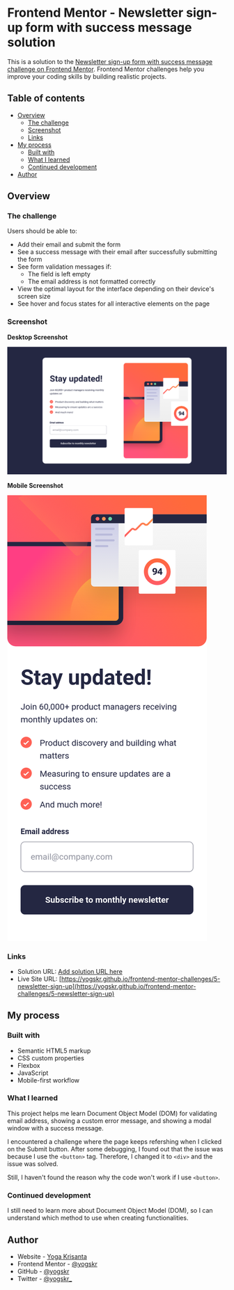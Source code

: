 # Frontend Mentor - Newsletter sign-up form with success message solution

This is a solution to the [Newsletter sign-up form with success message challenge on Frontend Mentor](https://www.frontendmentor.io/challenges/newsletter-signup-form-with-success-message-3FC1AZbNrv). Frontend Mentor challenges help you improve your coding skills by building realistic projects.

## Table of contents

- [Overview](#overview)
  - [The challenge](#the-challenge)
  - [Screenshot](#screenshot)
  - [Links](#links)
- [My process](#my-process)
  - [Built with](#built-with)
  - [What I learned](#what-i-learned)
  - [Continued development](#continued-development)
- [Author](#author)

## Overview

### The challenge

Users should be able to:

- Add their email and submit the form
- See a success message with their email after successfully submitting the form
- See form validation messages if:
  - The field is left empty
  - The email address is not formatted correctly
- View the optimal layout for the interface depending on their device's screen size
- See hover and focus states for all interactive elements on the page

### Screenshot

**Desktop Screenshot**

![Desktop Screenshot](./assets/images/desktop-screenshot.png)

**Mobile Screenshot**

![Mobile Screenshot](./assets/images/mobile-screenshot.png)

### Links

- Solution URL: [Add solution URL here](https://your-solution-url.com)
- Live Site URL: [https://yogskr.github.io/frontend-mentor-challenges/5-newsletter-sign-up](https://yogskr.github.io/frontend-mentor-challenges/5-newsletter-sign-up)

## My process

### Built with

- Semantic HTML5 markup
- CSS custom properties
- Flexbox
- JavaScript
- Mobile-first workflow

### What I learned

This project helps me learn Document Object Model (DOM) for validating email address, showing a custom error message, and showing a modal window with a success message.

I encountered a challenge where the page keeps refershing when I clicked on the Submit button. After some debugging, I found out that the issue was because I use the `<button>` tag. Therefore, I changed it to `<div>` and the issue was solved.

Still, I haven't found the reason why the code won't work if I use `<button>`.

### Continued development

I still need to learn more about Document Object Model (DOM), so I can understand which method to use when creating functionalities.

## Author

- Website - [Yoga Krisanta](https://yogskr.github.io/personal-website)
- Frontend Mentor - [@yogskr](https://www.frontendmentor.io/profile/yogskr)
- GitHub - [@yogskr](https://www.github.com/yogskr)
- Twitter - [@yogskr\_](https://www.twitter.com/yogskr_)
